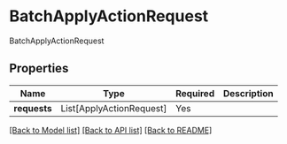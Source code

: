 # BatchApplyActionRequest

BatchApplyActionRequest

## Properties
| Name | Type | Required | Description |
| ------------ | ------------- | ------------- | ------------- |
**requests** | List[ApplyActionRequest] | Yes |  |


[[Back to Model list]](../../README.md#documentation-for-models) [[Back to API list]](../../README.md#documentation-for-api-endpoints) [[Back to README]](../../README.md)
